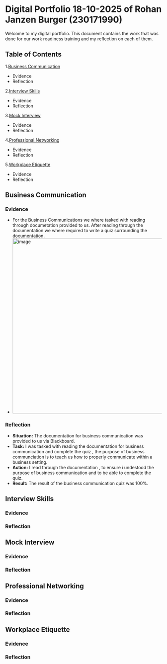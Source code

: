 # Digital Portfolio 18-10-2025 of Rohan Janzen Burger (230171990)
Welcome to my digital portfolio. This document contains the work that was done for our work readiness training
and my reflection on each of them.

## Table of Contents
1.[Business Communication](#business_communication)
 - Evidence
 - Reflection

2.[Interview Skills](#interview_skills)
 - Evidence
 - Reflection

3.[Mock Interview](#mock_interview)
 - Evidence
 - Reflection

4.[Professional Networking](#professional_networking)
 - Evidence
 - Reflection

5.[Workplace Etiquette](#workplace_etiquette)
 - Evidence
 - Reflection

## Business Communication
### Evidence 
 - For the Business Communications we where tasked with reading through documetation provided to us. After reading through the documentation
   we where required to write a quiz surrounding the documentation.
 - <img width="1819" height="564" alt="image" src="https://github.com/user-attachments/assets/ba1d7afb-00ee-4e9b-b9c2-f6863ef86d38" />

### Reflection
- **Situation:** The documentation for business communication was provided to us via Blackboard.
- **Task:** I was tasked with reading the documentation for business communication and complete the quiz , the purpose of business communciation is to teach us how
  to properly communicate within a business setting.
- **Action:** I read through the documentation , to ensure i undestood the purpose of business communication and to be able to complete the quiz.
- **Result:** The result of the business communication quiz was 100%.

## Interview Skills
### Evidence 
### Reflection

## Mock Interview
### Evidence 
### Reflection

## Professional Networking
### Evidence 
### Reflection

## Workplace Etiquette
### Evidence 
### Reflection

